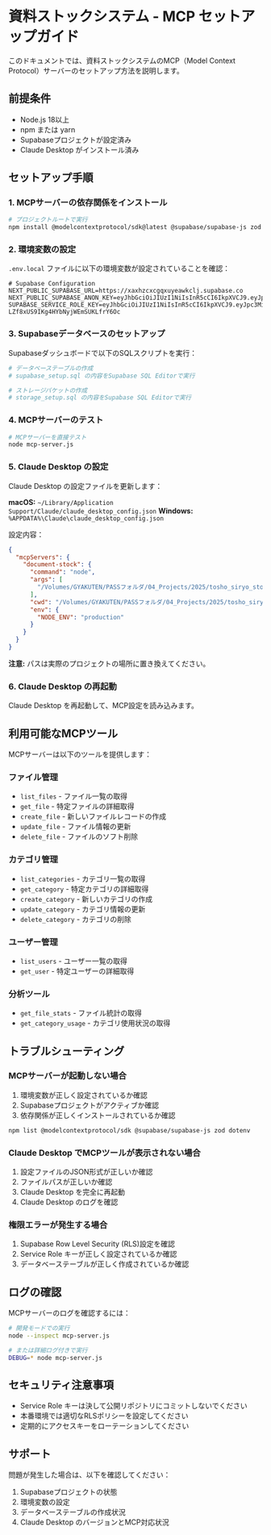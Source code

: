 # 資料ストックシステム - MCP セットアップガイド

このドキュメントでは、資料ストックシステムのMCP（Model Context Protocol）サーバーのセットアップ方法を説明します。

## 前提条件

- Node.js 18以上
- npm または yarn
- Supabaseプロジェクトが設定済み
- Claude Desktop がインストール済み

## セットアップ手順

### 1. MCPサーバーの依存関係をインストール

```bash
# プロジェクトルートで実行
npm install @modelcontextprotocol/sdk@latest @supabase/supabase-js zod dotenv
```

### 2. 環境変数の設定

`.env.local` ファイルに以下の環境変数が設定されていることを確認：

```env
# Supabase Configuration
NEXT_PUBLIC_SUPABASE_URL=https://xaxhzcxcgqxuyeawkclj.supabase.co
NEXT_PUBLIC_SUPABASE_ANON_KEY=eyJhbGciOiJIUzI1NiIsInR5cCI6IkpXVCJ9.eyJpc3MiOiJzdXBhYmFzZSIsInJlZiI6InhheGh6Y3hjZ3F4dXllYXdrY2xqIiwicm9sZSI6ImFub24iLCJpYXQiOjE3NTY2NjMwMjYsImV4cCI6MjA3MjIzOTAyNn0.AthQcUXmmfXpjVdAyQzaiOv1NXLuk5g_EVBxqHRhPTA
SUPABASE_SERVICE_ROLE_KEY=eyJhbGciOiJIUzI1NiIsInR5cCI6IkpXVCJ9.eyJpc3MiOiJzdXBhYmFzZSIsInJlZiI6InhheGh6Y3hjZ3F4dXllYXdrY2xqIiwicm9sZSI6InNlcnZpY2Vfcm9sZSIsImlhdCI6MTc1NjY2MzAyNiwiZXhwIjoyMDcyMjM5MDI2fQ.FyNiG7q0vUe-LZf8xUS9IKg4HYbNyjWEmSUKLfrY6Oc
```

### 3. Supabaseデータベースのセットアップ

Supabaseダッシュボードで以下のSQLスクリプトを実行：

```bash
# データベーステーブルの作成
# supabase_setup.sql の内容をSupabase SQL Editorで実行

# ストレージバケットの作成
# storage_setup.sql の内容をSupabase SQL Editorで実行
```

### 4. MCPサーバーのテスト

```bash
# MCPサーバーを直接テスト
node mcp-server.js
```

### 5. Claude Desktop の設定

Claude Desktop の設定ファイルを更新します：

**macOS:** `~/Library/Application Support/Claude/claude_desktop_config.json`
**Windows:** `%APPDATA%\Claude\claude_desktop_config.json`

設定内容：

```json
{
  "mcpServers": {
    "document-stock": {
      "command": "node",
      "args": [
        "/Volumes/GYAKUTEN/PASSフォルダ/04_Projects/2025/tosho_siryo_stock_project/mcp-server.js"
      ],
      "cwd": "/Volumes/GYAKUTEN/PASSフォルダ/04_Projects/2025/tosho_siryo_stock_project",
      "env": {
        "NODE_ENV": "production"
      }
    }
  }
}
```

**注意:** パスは実際のプロジェクトの場所に置き換えてください。

### 6. Claude Desktop の再起動

Claude Desktop を再起動して、MCP設定を読み込みます。

## 利用可能なMCPツール

MCPサーバーは以下のツールを提供します：

### ファイル管理
- `list_files` - ファイル一覧の取得
- `get_file` - 特定ファイルの詳細取得
- `create_file` - 新しいファイルレコードの作成
- `update_file` - ファイル情報の更新
- `delete_file` - ファイルのソフト削除

### カテゴリ管理
- `list_categories` - カテゴリ一覧の取得
- `get_category` - 特定カテゴリの詳細取得
- `create_category` - 新しいカテゴリの作成
- `update_category` - カテゴリ情報の更新
- `delete_category` - カテゴリの削除

### ユーザー管理
- `list_users` - ユーザー一覧の取得
- `get_user` - 特定ユーザーの詳細取得

### 分析ツール
- `get_file_stats` - ファイル統計の取得
- `get_category_usage` - カテゴリ使用状況の取得

## トラブルシューティング

### MCPサーバーが起動しない場合

1. 環境変数が正しく設定されているか確認
2. Supabaseプロジェクトがアクティブか確認
3. 依存関係が正しくインストールされているか確認

```bash
npm list @modelcontextprotocol/sdk @supabase/supabase-js zod dotenv
```

### Claude Desktop でMCPツールが表示されない場合

1. 設定ファイルのJSON形式が正しいか確認
2. ファイルパスが正しいか確認
3. Claude Desktop を完全に再起動
4. Claude Desktop のログを確認

### 権限エラーが発生する場合

1. Supabase Row Level Security (RLS)設定を確認
2. Service Role キーが正しく設定されているか確認
3. データベーステーブルが正しく作成されているか確認

## ログの確認

MCPサーバーのログを確認するには：

```bash
# 開発モードでの実行
node --inspect mcp-server.js

# または詳細ログ付きで実行
DEBUG=* node mcp-server.js
```

## セキュリティ注意事項

- Service Role キーは決して公開リポジトリにコミットしないでください
- 本番環境では適切なRLSポリシーを設定してください
- 定期的にアクセスキーをローテーションしてください

## サポート

問題が発生した場合は、以下を確認してください：

1. Supabaseプロジェクトの状態
2. 環境変数の設定
3. データベーステーブルの作成状況
4. Claude Desktop のバージョンとMCP対応状況